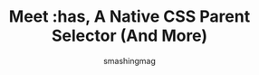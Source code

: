 ---
author: smashingmag
# eleventyExcludeFromCollections: true
layout: post.njk
tags:
  - article
  - css
target_url: https://www.smashingmagazine.com/2021/06/has-native-css-parent-selector/
title: Meet :has, A Native CSS Parent Selector (And More)
---